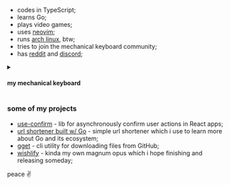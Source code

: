 - codes in TypeScript;
- learns Go;
- plays video games;
- uses [neovim](https://github.com/neovim/neovim);
- runs [arch linux](https://archlinux.org/), btw;
- tries to join the mechanical keyboard community;
- has [reddit](https://www.reddit.com/user/daniil-tsivinsky) and [discord](https://discordapp.com/users/tsivinsky);

<details>
  <summary><h4>my mechanical keyboard</h4></summary>
  
  Keychron K6 with hotswap. currently using holy pandas with PBT keycaps; all came from Aliexpress :)
  
  <img src="./keyboard.jpg" alt="keyboard should be here" />
</details>

### some of my projects

- [use-confirm](https://github.com/tsivinsky/use-confirm) - lib for asynchronously confirm user actions in React apps;
- [url shortener built w/ Go](https://github.com/tsivinsky/url-shortener) - simple url shortener which i use to learn more about Go and its ecosystem;
- [gget](https://github.com/tsivinsky/gget) - cli utility for downloading files from GitHub;
- [wishlify](https://github.com/tsivinsky/wishlify) - kinda my own magnum opus which i hope finishing and releasing someday;

peace ✌️
